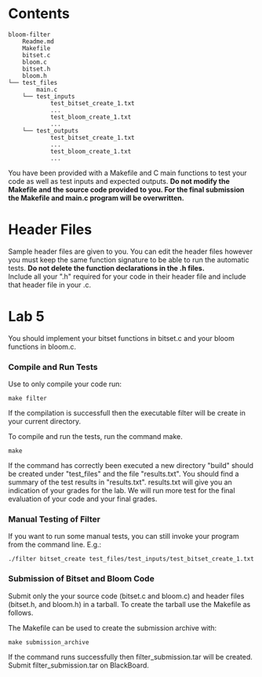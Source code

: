 # Contents 
```
bloom-filter
    Readme.md
    Makefile
    bitset.c
    bloom.c
    bitset.h
    bloom.h
└── test_files
        main.c
    └── test_inputs
            test_bitset_create_1.txt
            ...
            test_bloom_create_1.txt
            ...
    └── test_outputs
            test_bitset_create_1.txt
            ...
            test_bloom_create_1.txt
            ...
```
  
  You have been provided with a Makefile and C main functions to test your code
  as well as test inputs and expected outputs.  **Do not modify the Makefile and
  the source code provided to you.  For the final submission the Makefile and
  main.c program will be overwritten.**

# Header Files
  Sample header files are given to you.  You can edit the header files however
  you must keep the same function signature to be able to run the automatic
  tests. **Do not delete the function declarations in the .h files.**  
  Include all your ".h" required for your code in their header file and include
  that header file in your .c.
  

# Lab 5
  You should implement your bitset functions in bitset.c and your bloom functions in bloom.c.

### Compile and Run Tests

  Use to only compile your code run:
  ```
  make filter
  ```
  If the compilation is successfull then the executable filter will be create in your current directory.

  

  To compile and run the tests, run the command make.
  ```
  make
  ```

  If the command has correctly been executed a new directory "build" should be created under "test_files" and the file "results.txt".  You should find a summary of the test results in "results.txt". results.txt will give you an indication of your grades for the lab.  We will run more test for the final evaluation of your code and your final grades.

### Manual Testing of Filter

  If you want to run some manual tests, you can still invoke your program from the command line. 
  E.g.:
  ```
  ./filter bitset_create test_files/test_inputs/test_bitset_create_1.txt
  ```

### Submission of Bitset and Bloom Code
  Submit only the your source code (bitset.c and bloom.c) and header
  files (bitset.h, and bloom.h) in a tarball.  To create the tarball use the Makefile as follows.

  The Makefile can be used to create the submission archive with:

  ```
  make submission_archive
  ```
  If the command runs successfully then filter_submission.tar will be created.  Submit filter_submission.tar on BlackBoard.
